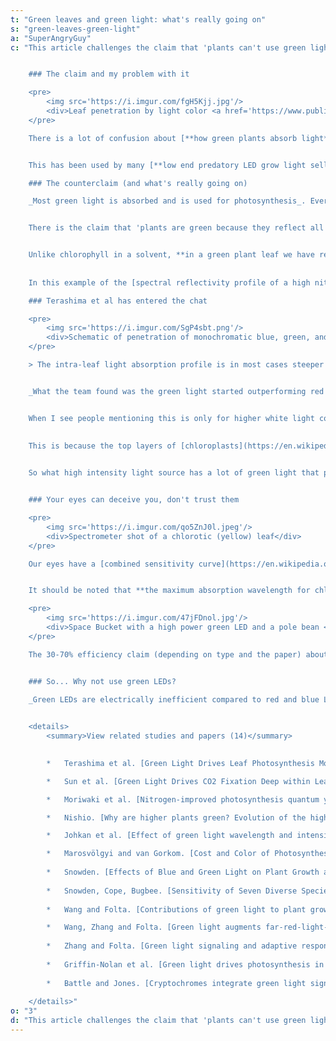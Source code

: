 ```yaml
---
t: "Green leaves and green light: what's really going on"
s: "green-leaves-green-light"
a: "SuperAngryGuy"
c: "This article challenges the claim that 'plants can't use green light', 'plants are green because they reflect all green light', and other iterations. My counterclaim is [the McCree curve](/docs/mccree-curve) used in botany, and every paper on photosynthesis studies by wavelength demonstrates that _most plants use green light efficiently_ (particularly compared to blue light and at higher lighting levels).


    ### The claim and my problem with it

    <pre>
        <img src='https://i.imgur.com/fgH5Kjj.jpg'/>
        <div>Leaf penetration by light color <a href='https://www.publish.csiro.au/fp/Fulltext/fp09262?subscribe=false'>(source)</a></div>
    </pre>

    There is a lot of confusion about [**how green plants absorb light**](/docs/photomorphogenesis), and the notion that 'plants can't use green light' or 'plants are green because they reflect all green light'. This confusion comes from biology books that show you a chart for pigments in a solvent or photosynthetic bacteria/algae, and not how higher green land plants actually respond to light.


    This has been used by many [**low end predatory LED grow light sellers**](https://imgur.com/a/C8LnVXf), such as making outrageous claims about the photosynthetic performance of red/blue only LED grow lights, by hitting some 'magical wavelengths'. I have seen this claim collectively cause a lot of financial harm to people, and consumers may not be making good choices by thinking the **spectral output of a lower wattage red/blue LED grow light is somehow going to make up for the low lighting levels**: it absolutely will not!

    ### The counterclaim (and what's really going on)

    _Most green light is absorbed and is used for photosynthesis_. Every scientific paper on plant lighting by wavelength for photosynthesis backs the claim that **plants use green light**.


    There is the claim that 'plants are green because they reflect all green light' or that 'plants can't use green light'. **This can be explained with reflectance, absorption, and transmittance**. You are likely going off the [pigments dissolved in a solvent chart](https://www.researchgate.net/figure/Chlorophyll-a-b-and-carotenoids-absorbance-spectra_fig1_317151195) if you believe this, and that's a relative absorption chart in vitro (e.g cuvette), not the [McCree curve](/docs/mccree-curve) that is an absolute chart of how plant leaves respond to light by wavelength for photosynthesis in vivo (living leaf). There is a pretty big difference here. Also, at no point is chlorophyll in a solvent truly at zero percent absorption of green light in higher resolution charts.


    Unlike chlorophyll in a solvent, **in a green plant leaf we have relatively dense chloroplasts**, containing [thylakoid membranes](https://en.wikipedia.org/wiki/Thylakoid) stacked as disks (grana), that holds the cholophyll in a 3D structure called a [quantasome (basic photosynthesis unit)](https://en.wikipedia.org/wiki/Quantasome). There is a much higher density level of chlorophyll in a leaf than chlorophyll in a solvent extract. So in vitro, with just relatively loose pigments suspended in a solvents, **there is going to be a different measurement and spectral characteristics** than in a green leaf in vivo, which is a dense solid lattice that changes optical characteristics (such as broadening the adsorption bands). 
    
    
    In this example of the [spectral reflectivity profile of a high nitrogen marijuana leaf](https://i.imgur.com/2wgO4GS.jpg), about 90% of the green light is being absorbed.

    ### Terashima et al has entered the chat

    <pre>
        <img src='https://i.imgur.com/SgP4sbt.png'/> 
        <div>Schematic of penetration of monochromatic blue, green, and red light. Green light may reach the bottom layer of cells due to the chlorophyll’s weak absorption in the green (the green window) and scattering of green light within the leaf (the detour effect). <a href='https://academic.oup.com/jxb/article/68/9/2099/3857754'>(source)</a></div>
    </pre>

    > The intra-leaf light absorption profile is in most cases steeper than the photosynthetic capacity profile. In strong white light, therefore, the quantum yield of photosynthesis would be lower in the upper chloroplasts, located near the illuminated surface, than that in the lower chloroplasts. Because **green light can penetrate further into the leaf** than red or blue light, in strong white light, _any additional green light absorbed by the lower chloroplasts would increase leaf photosynthesis_ to a greater extent than would additional red or blue light. **Ichiro Terashima et al**, [Green Light Drives Leaf Photosynthesis More Efficiently than Red Light in Strong White Light](https://www.researchgate.net/publication/24043711_Green_Light_Drives_Leaf_Photosynthesis_More_Efficiently_than_Red_Light_in_Strong_White_Light_Revisiting_the_Enigmatic_Question_of_Why_Leaves_are_Green).


    _What the team found was the green light started outperforming red light at about 300 uMol/m2/sec_ as measured with a pulse amplitude modulated fluorometer. Red and blue light gets quickly absorbed by the chlorophyll near the leaf surface, **but green is able to drive photosynthesis deeper**.


    When I see people mentioning this is only for higher white light conditions, then I can tell they have not read the paper. We are looking at net photosynthesis rates in the above paper and that is what really counts, not absolute absorption. Also, **the absorbed green light can transmit deeper through leaf material more effectively** and potentially used for photosynthesis more efficiently. 
    
    
    This is because the top layers of [chloroplasts](https://en.wikipedia.org/wiki/Chloroplast) that contains [chlorophyll](https://en.wikipedia.org/wiki/Chlorophyll) becomes saturated (as per [PI curves](https://en.wikipedia.org/wiki/PI_curve)), while green light can penetrate deeper into leaf tissue (sieve effect) and reflected around until absorbed by a chlorophyll molecule (scattering) or by an [accessory pigment](https://en.wikipedia.org/wiki/Accessory_pigment). This efficiency can be measured through the amount of [chlorophyll fluorescence](https://en.wikipedia.org/wiki/Chlorophyll_fluorescence) or a [gas exchange chamber](https://www.google.com/search?q=gas+exchange+chamber&biw=1138&bih=505&tbm=isch&tbo=u&source=univ&sa=X&ei=LI1nVabxI4GfsQWdpoHQDw&ved=0CD0QsAQ).


    So what high intensity light source has a lot of green light that plants evolved to use? **The sun!** At full sunlight [PPFD](/docs/core-lighting-concepts) of around 2000 umol/m2/sec would be considered very intense light compared to what the average indoor grower would use. With thin leaves (e.g. apple) **I can measure perhaps 150 uMol/m2/sec of sunlight through an upper leaf** that will illuminate a lower leaf with nearly all green light (which is a very efficient lighting level for photosynthesis). For more information refer to [J. N. Nishio (2000). Why are higher plants green?](https://onlinelibrary.wiley.com/doi/pdf/10.1046/j.1365-3040.2000.00563.x)


    ### Your eyes can deceive you, don't trust them

    <pre>
        <img src='https://i.imgur.com/qo5ZnJ0l.jpeg'/>
        <div>Spectrometer shot of a chlorotic (yellow) leaf</div>
    </pre>

    Our eyes have a [combined sensitivity curve](https://en.wikipedia.org/wiki/Photopic_vision#/media/File:CIE_1931_Luminosity.png) where the peak of our sensitivity is also were the peak reflectivity is going to be for a green plant. So, it's true **plants do reflect more green light than red or blue**, but the way we perceive light is naturally much higher biased for green light with a 555 nm sensitivity peak, which is the same as a green plant's reflectivity peak. This allows use to notice very tiny variations of green which can be use to more precisely diagnose a plant if a gatherer. Coincidence?


    It should be noted that **the maximum absorption wavelength for chlorophyll in leaves in vivo is 675-680 nm (chlorophyll A)**, and not 660 nm as often cited (chlorophyll B is about 645 nm). This can be seen in the spectrometer shot as a dip in the 675-680 nm range from small amounts of chlorophyll A left over. The blue absorption are carotenoids which have perhaps a 30-70% efficiency at transferring the absorbed light energy to a photosynthetic reaction center through chlorophyll A. Depending on the plant, there may be 2.5ish-7 or so chlorophyll A molecules for every chlorophyll B molecule but mostly around a 3:1 ratio.

    <pre>
        <img src='https://i.imgur.com/47jFDnol.jpg'/>
        <div>Space Bucket with a high power green LED and a pole bean <a href='https://www.reddit.com/r/HandsOnComplexity/comments/28gp4e/space_bucket_with_a_high_power_green_led_and_a/'>(source)</a>. </div>
    </pre>

    The 30-70% efficiency claim (depending on type and the paper) about carotenoids is why I've always thought it is odd that any grow light seller would brag about targeting carotenoids. _Carotenoids are there to help the plant with intense lighting_ and shunting some of the higher energy blue photons absorbed away from chlorophyll. 


    ### So... Why not use green LEDs?

    _Green LEDs are electrically inefficient compared to red and blue LEDs_, and this problem is known as the 'green gap' in physics/engineering. The most efficient green LEDs that I know are actually **blue LEDs with a green phosphor**. That is why white LEDs are used instead that have a strong green light component. [**I've done pure LED green grows**](/docs/green-bucket-bean), using green COBs in a Space Bucket, and just to prove the point that it can be done.
    

    <details>
        <summary>View related studies and papers (14)</summary>
        

        *   Terashima et al. [Green Light Drives Leaf Photosynthesis More Efficiently than Red Light in Strong White Light](https://www.researchgate.net/publication/24043711_Green_Light_Drives_Leaf_Photosynthesis_More_Efficiently_than_Red_Light_in_Strong_White_Light_Revisiting_the_Enigmatic_Question_of_Why_Leaves_are_Green)

        *   Sun et al. [Green Light Drives CO2 Fixation Deep within Leaves](https://www.researchgate.net/publication/31345848_Green_Light_Drives_CO2_Fixation_Deep_within_Leaves)

        *   Moriwaki et al. [Nitrogen-improved photosynthesis quantum yield is driven by increased thylakoid density, enhancing green light absorption](https://www.researchgate.net/profile/Thaise-Moriwaki/publication/328414354_Nitrogen-improved_photosynthesis_quantum_yield_is_driven_by_increased_thylakoid_density_enhancing_green_light_absorption/links/5bd3542592851c6b2791f4e7/Nitrogen-improved-photosynthesis-quantum-yield-is-driven-by-increased-thylakoid-density-enhancing-green-light-absorption.pdf)

        *   Nishio. [Why are higher plants green? Evolution of the higher plant photosynthetic pigment complement](https://onlinelibrary.wiley.com/doi/pdf/10.1046/j.1365-3040.2000.00563.x)

        *   Johkan et al. [Effect of green light wavelength and intensity on photomorphogenesis and photosynthesis in Lactuca sativa](https://www.plantgrower.org/uploads/6/5/5/4/65545169/1-s2.0-s0098847211001924-main.pdf)

        *   Marosvölgyi and van Gorkom. [Cost and Color of Photosynthesis](http://www.ncbi.nlm.nih.gov/pmc/articles/PMC2807594/)
        
        *   Snowden. [Effects of Blue and Green Light on Plant Growth and Development at Low and High Photosynthetic Photon Flux](https://digitalcommons.usu.edu/etd/4613/)
        
        *   Snowden, Cope, Bugbee. [Sensitivity of Seven Diverse Species to Blue and Green Light: Interactions With Photon Flux](https://journals.plos.org/plosone/article?id=10.1371/journal.pone.0163121)
        
        *   Wang and Folta. [Contributions of green light to plant growth and development](https://www.researchgate.net/publication/234029403_Contributions_of_green_light_to_plant_growth_and_development)

        *   Wang, Zhang and Folta. [Green light augments far-red-light-induced shade response](https://www.researchgate.net/profile/Yihai-Wang-3/publication/273916681_Green_light_augments_far-red-light-induced_shade_response/links/564c966308aeab8ed5e9fe25/Green-light-augments-far-red-light-induced-shade-response.pdf)
        
        *   Zhang and Folta. [Green light signaling and adaptive response](https://www.tandfonline.com/doi/pdf/10.4161/psb.7.1.18635)
        
        *   Griffin-Nolan et al. [Green light drives photosynthesis in mosses](https://www.researchgate.net/profile/Robert-Griffin-Nolan/publication/328104902_Green_light_drives_photosynthesis_in_mosses/links/5bb7929e92851c7fde2f19bd/Green-light-drives-photosynthesis-in-mosses.pdf)
        
        *   Battle and Jones. [Cryptochromes integrate green light signals into the circadian system](https://onlinelibrary.wiley.com/doi/pdfdirect/10.1111/pce.13643)
        
    </details>"
o: "3"
d: "This article challenges the claim that 'plants can't use green light', 'plants are green because they reflect all green light', and other iterations. My counterclaim is the McCree curve used in botany, and every paper on photosynthesis studies by wavelength "
---
```

